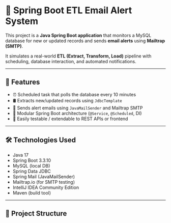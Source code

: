# 📧 Spring Boot ETL Email Alert System

This project is a **Java Spring Boot application** that monitors a MySQL database for new or updated records and sends **email alerts** using **Mailtrap (SMTP)**.

It simulates a real-world **ETL (Extract, Transform, Load)** pipeline with scheduling, database interaction, and automated notifications.

---

## 🚀 Features

- ⏰ Scheduled task that polls the database every 10 minutes
- 🛢️ Extracts new/updated records using `JdbcTemplate`
- 💌 Sends alert emails using `JavaMailSender` and Mailtrap SMTP
- 🧩 Modular Spring Boot architecture (`@Service`, `@Scheduled`, DI)
- 🧪 Easily testable / extendable to REST APIs or frontend

---

## 🛠 Technologies Used

- Java 17
- Spring Boot 3.3.10
- MySQL (local DB)
- Spring Data JDBC
- Spring Mail (JavaMailSender)
- Mailtrap.io (for SMTP testing)
- IntelliJ IDEA Community Edition
- Maven (build tool)

---

## 📁 Project Structure

